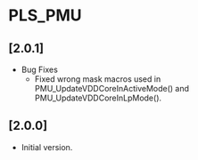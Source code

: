 # PLS_PMU

## [2.0.1]
- Bug Fixes
    - Fixed wrong mask macros used in PMU_UpdateVDDCoreInActiveMode() and
    PMU_UpdateVDDCoreInLpMode().

## [2.0.0]

- Initial version.
